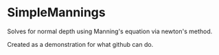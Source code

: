 # SimpleMannings

Solves for normal depth using Manning's equation via newton's method. 

Created as a demonstration for what github can do.

